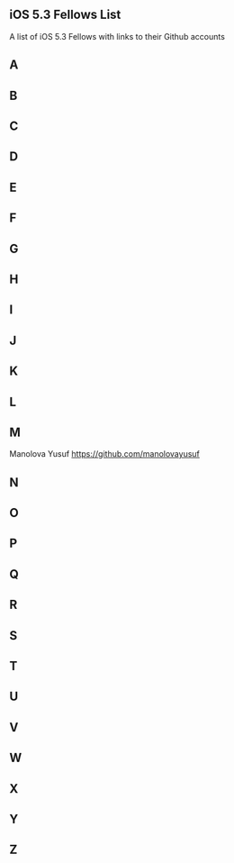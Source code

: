 ## iOS 5.3 Fellows List

A list of iOS 5.3 Fellows with links to their Github accounts

## A 

## B 

## C

## D

## E 

## F

## G

## H 

## I 

## J

## K

## L

## M
Manolova Yusuf
https://github.com/manolovayusuf

## N

## O

## P

## Q
 
## R
 
## S 

## T

## U

## V

## W

## X

## Y

## Z

